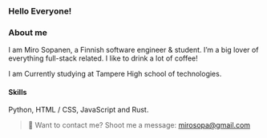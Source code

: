 ### Hello Everyone!

### About me

I am Miro Sopanen, a Finnish software engineer & student. I’m a big lover of everything full-stack related. I like to drink a lot of coffee!

I am Currently studying at Tampere High school of technologies.

#### Skills
Python, HTML / CSS, JavaScript and Rust.

> :email: Want to contact me? Shoot me a message: mirosopa@gmail.com

